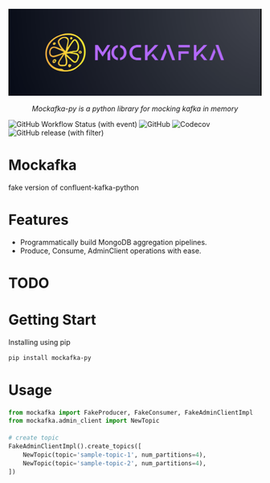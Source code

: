 
![Alt text](banner.png)
<p align="center">
    <em>Mockafka-py is a python library for mocking kafka in memory</em>
</p>

![GitHub Workflow Status (with event)](https://img.shields.io/github/actions/workflow/status/alm0ra/mockafka-py/python-app.yml)
![GitHub](https://img.shields.io/github/license/alm0ra/mockafka-py)
![Codecov](https://img.shields.io/codecov/c/github/alm0ra/mockafka-py)
![GitHub release (with filter)](https://img.shields.io/github/v/release/alm0ra/mockafka-py)



# Mockafka 
fake version of confluent-kafka-python 

# Features
- Programmatically build MongoDB aggregation pipelines.
- Produce, Consume, AdminClient operations with ease.

# TODO

# Getting Start

Installing using pip

```bash
pip install mockafka-py
```

# Usage

```python
from mockafka import FakeProducer, FakeConsumer, FakeAdminClientImpl
from mockafka.admin_client import NewTopic

# create topic
FakeAdminClientImpl().create_topics([
    NewTopic(topic='sample-topic-1', num_partitions=4),
    NewTopic(topic='sample-topic-2', num_partitions=4),
])

```